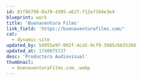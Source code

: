 ```yaml
---
id: 81f8b798-0a79-4305-a62f-f12e7104e3e4
blueprint: work
title: 'Buenaventura Films'
link_field: 'https://buenaventurafilms.com/'
cat:
  - dynamic-site
updated_by: 54955e9f-002f-4ca5-9cf9-39d5c6b35266
updated_at: 1740075727
desc: 'Productora Audiovisual'
thumbnail:
  - buenaventurafilms.com_.webp
---
```

